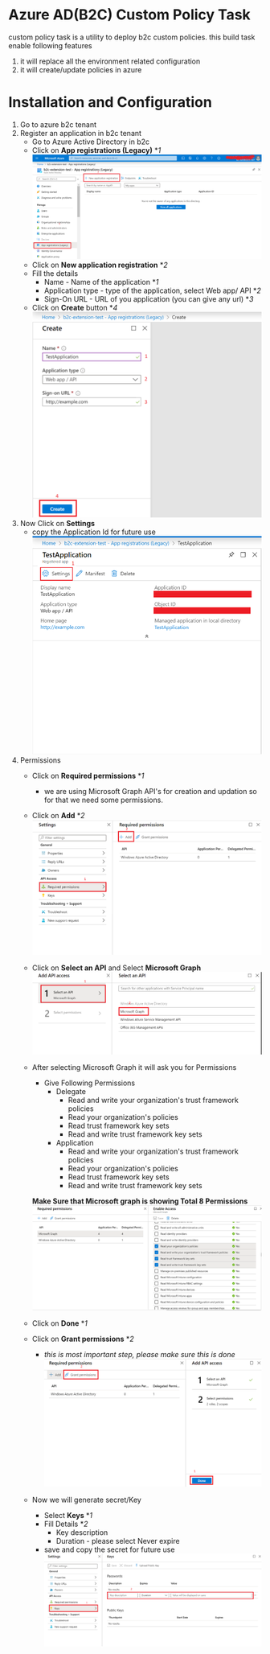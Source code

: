 # Azure AD(B2C) Custom Policy Task
custom policy task is a utility to deploy b2c custom policies.
this build task enable following features
1. it will replace all the environment related configuration
2. it will create/update policies in azure 

# Installation and Configuration
1. Go to azure b2c tenant
2. Register an application in b2c tenant
    - Go to Azure Active Directory in b2c
    - Click on **App registrations (Legacy)** **1*
    ![image](https://raw.githubusercontent.com/manishtiwari25/AzureAD.B2C.BuildTask/master/AzureAD.B2C.BuildTask/BuildTask/images/appreg1.png)
    - Click on **New application registration** **2*
    - Fill the details 
        - Name - Name of the application **1*
        - Application type - type of the application, select Web app/ API **2*
        - Sign-On URL - URL of you application (you can give any url) **3*
     - Click on **Create** button **4*
    ![image](https://raw.githubusercontent.com/manishtiwari25/AzureAD.B2C.BuildTask/master/AzureAD.B2C.BuildTask/BuildTask/images/appreg2.png)
3. Now Click on **Settings**
    - copy the Application Id for future use
![image](https://raw.githubusercontent.com/manishtiwari25/AzureAD.B2C.BuildTask/master/AzureAD.B2C.BuildTask/BuildTask/images/appreg3.png)
4. Permissions
    - Click on **Required permissions** **1*
        - we are using Microsoft Graph API's for creation and updation so for that we need some permissions. 
    - Click on **Add** **2*
    ![image](https://raw.githubusercontent.com/manishtiwari25/AzureAD.B2C.BuildTask/master/AzureAD.B2C.BuildTask/BuildTask/images/appreg4.png) 
    - Click on **Select an API** and Select **Microsoft Graph**
      ![image](https://raw.githubusercontent.com/manishtiwari25/AzureAD.B2C.BuildTask/master/AzureAD.B2C.BuildTask/BuildTask/images/appreg5.png) 
    - After selecting Microsoft Graph it will ask you for Permissions
        - Give Following Permissions
            - Delegate 
                - Read and write your organization's trust framework policies 
                - Read your organization's policies
                - Read trust framework key sets
                - Read and write trust framework key sets
            - Application
                - Read and write your organization's trust framework policies 
                - Read your organization's policies
                - Read trust framework key sets
                - Read and write trust framework key sets

        **Make Sure that Microsoft graph is showing Total 8 Permissions**
        ![image](https://raw.githubusercontent.com/manishtiwari25/AzureAD.B2C.BuildTask/master/AzureAD.B2C.BuildTask/BuildTask/images/appreg8.png)

    - Click on **Done**  **1*
    - Click on **Grant permissions**  **2*
        - *this is most important step, please make sure this is done*
    ![image](https://raw.githubusercontent.com/manishtiwari25/AzureAD.B2C.BuildTask/master/AzureAD.B2C.BuildTask/BuildTask/images/appreg6.png)
    - Now we will generate secret/Key
        - Select **Keys** **1*
        - Fill Details **2*
            - Key description 
            - Duration - please select Never expire
        - save and copy the secret for future use
    ![image](https://raw.githubusercontent.com/manishtiwari25/AzureAD.B2C.BuildTask/master/AzureAD.B2C.BuildTask/BuildTask/images/appreg7.png)
   